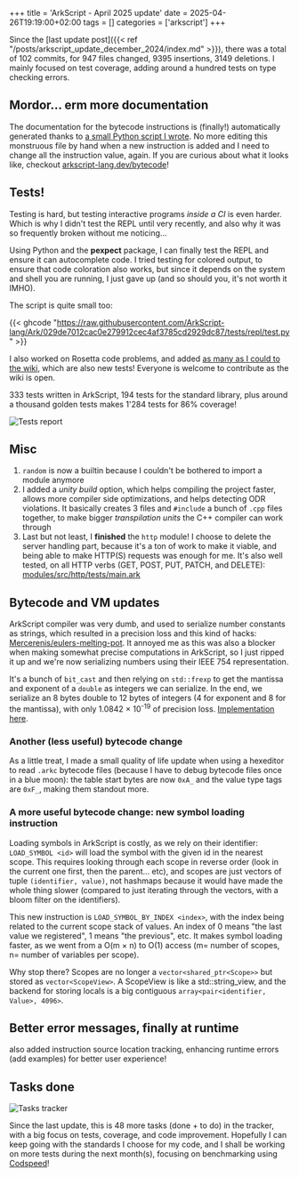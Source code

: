 +++
title = 'ArkScript - April 2025 update'
date = 2025-04-26T19:19:00+02:00
tags = []
categories = ['arkscript']
+++

Since the [last update post]({{< ref "/posts/arkscript_update_december_2024/index.md" >}}), there was a total of 102 commits, for 947 files changed, 9395 insertions, 3149 deletions. I mainly focused on test coverage, adding around a hundred tests on type checking errors.

## Mordor... erm more documentation

The documentation for the bytecode instructions is (finally!) automatically generated thanks to [a small Python script I wrote](https://github.com/ArkScript-lang/Ark/blob/f62ca46c7dcebeabc3bdc6a0cd62d3352a61eae3/docs/gen_instructions_documentation.py). No more editing this monstruous file by hand when a new instruction is added and I need to change all the instruction value, again. If you are curious about what it looks like, checkout [arkscript-lang.dev/bytecode](https://arkscript-lang.dev/bytecode.html#instructions)!

## Tests!

Testing is hard, but testing interactive programs *inside a CI* is even harder. Which is why I didn't test the REPL until very recently, and also why it was so frequently broken without me noticing...

Using Python and the **pexpect** package, I can finally test the REPL and ensure it can autocomplete code. I tried testing for colored output, to ensure that code coloration also works, but since it depends on the system and shell you are running, I just gave up (and so should you, it's not worth it IMHO).

The script is quite small too:

{{< ghcode "https://raw.githubusercontent.com/ArkScript-lang/Ark/029de7012cac0e279912cec4af3785cd2929dc87/tests/repl/test.py" >}}

I also worked on Rosetta code problems, and added [as many as I could to the wiki](https://rosettacode.org/wiki/Category:ArkScript), which are also new tests! Everyone is welcome to contribute as the wiki is open.

333 tests written in ArkScript, 194 tests for the standard library, plus around a thousand golden tests makes 1'284 tests for 86% coverage!

![Tests report](/tests_report.png)

## Misc

1. `random` is now a builtin because I couldn't be bothered to import a module anymore
2. I added a *unity build* option, which helps compiling the project faster, allows more compiler side optimizations, and helps detecting ODR violations. It basically creates 3 files and `#include` a bunch of `.cpp` files together, to make bigger *transpilation units* the C++ compiler can work through
3. Last but not least, I **finished** the `http` module! I choose to delete the server handling part, because it's a ton of work to make it viable, and being able to make HTTP(S) requests was enough for me. It's also well tested, on all HTTP verbs (GET, POST, PUT, PATCH, and DELETE): [modules/src/http/tests/main.ark](https://github.com/ArkScript-lang/modules/blob/1438b399a5b6976339d3a194bbb0385a2043896e/src/http/tests/main.ark)

## Bytecode and VM updates

ArkScript compiler was very dumb, and used to serialize number constants as strings, which resulted in a precision loss and this kind of hacks: [Mercerenis/eulers-melting-pot](https://github.com/Mercerenies/eulers-melting-pot/blob/edc6a12d1619dc8ffce679f9babbd5488170a3f9/problem142.ark#L9-L12). It annoyed me as this was also a blocker when making somewhat precise computations in ArkScript, so I just ripped it up and we're now serializing numbers using their IEEE 754 representation.

It's a bunch of `bit_cast` and then relying on `std::frexp` to get the mantissa and exponent of a `double` as integers we can serialize. In the end, we serialize an 8 bytes double to 12 bytes of integers (4 for exponent and 8 for the mantissa), with only 1.0842 &times; 10<sup>-19</sup> of precision loss. [Implementation here](https://github.com/ArkScript-lang/Ark/blob/d99cdb467dd0a084e28507a6f4c4f4f25d8d01bc/include/Ark/Compiler/Serialization/IEEE754Serializer.hpp).

### Another (less useful) bytecode change

As a little treat, I made a small quality of life update when using a hexeditor to read `.arkc` bytecode files (because I have to debug bytecode files once in a blue moon): the table start bytes are now `0xA_` and the value type tags are `0xF_`, making them standout more.

### A more useful bytecode change: new symbol loading instruction

Loading symbols in ArkScript is costly, as we rely on their identifier: `LOAD_SYMBOL <id>` will load the symbol with the given id in the nearest scope. This requires looking through each scope in reverse order (look in the current one first, then the parent... etc), and scopes are just vectors of tuple `(identifier, value)`, not hashmaps because it would have made the whole thing slower (compared to just iterating through the vectors, with a bloom filter on the identifiers).

This new instruction is `LOAD_SYMBOL_BY_INDEX <index>`, with the index being related to the current scope stack of values. An index of 0 means "the last value we registered", 1 means "the previous", etc. It makes symbol loading faster, as we went from a O(m &times; n) to O(1) access (m= number of scopes, n= number of variables per scope).

Why stop there? Scopes are no longer a `vector<shared_ptr<Scope>>` but stored as `vector<ScopeView>`. A ScopeView is like a std::string_view, and the backend for storing locals is a big contiguous `array<pair<identifier, Value>, 4096>`.

## Better error messages, finally at runtime

also added instruction source location tracking, enhancing runtime errors (add examples) for better user experience!

## Tasks done

![Tasks tracker](/task_tracker.png)

Since the last update, this is 48 more tasks (done + to do) in the tracker, with a big focus on tests, coverage, and code improvement. Hopefully I can keep going with the standards I choose for my code, and I shall be working on more tests during the next month(s), focusing on benchmarking using [Codspeed](https://codspeed.io)!

